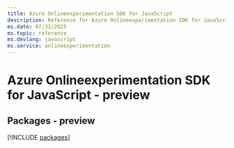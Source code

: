 ```yaml
---
title: Azure Onlineexperimentation SDK for JavaScript
description: Reference for Azure Onlineexperimentation SDK for JavaScript
ms.date: 07/31/2025
ms.topic: reference
ms.devlang: javascript
ms.service: onlineexperimentation
---
```

# Azure Onlineexperimentation SDK for JavaScript - preview
## Packages - preview
[!INCLUDE [packages](onlineexperimentation-index.md)]
